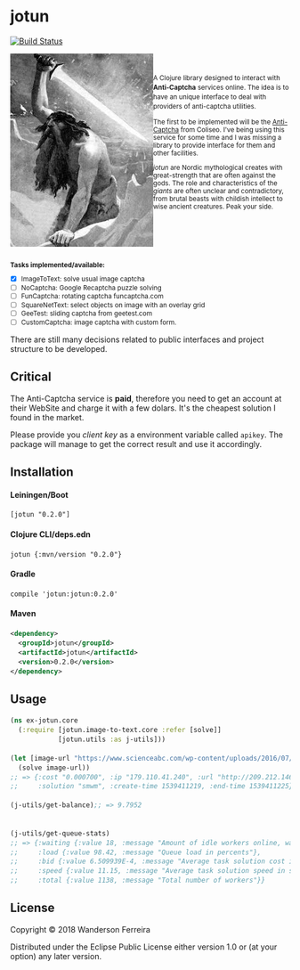 # jotun
[![Build Status](https://travis-ci.com/wandersoncferreira/jotun.svg?branch=master)](https://travis-ci.com/wandersoncferreira/jotun)

<img src="jotun.jpg"
title="giants" align="left" padding="15px"/>
<small>
 <br><br>
A Clojure library designed to interact with **Anti-Captcha** services
online. The idea is to have an unique interface to deal with providers
of anti-captcha utilities.


The first to be implemented will be the
[Anti-Captcha](https://anti-captcha.com/mainpage) from Coliseo. I've
being using this service for some time and I was missing a library to
provide interface for them and other facilities.

*jotun* are Nordic mythological creates with great-strength that are
often against the gods. The role and characteristics of the *giants*
are often unclear and contradictory, from brutal beasts with childish
intellect to wise ancient creatures. Peak your side.

<br clear=all /><br>

**Tasks implemented/available:**

 - [x] ImageToText: solve usual image captcha
 - [ ] NoCaptcha: Google Recaptcha puzzle solving
 - [ ] FunCaptcha: rotating captcha funcaptcha.com
 - [ ] SquareNetText: select objects on image with an overlay grid
 - [ ] GeeTest: sliding captcha from geetest.com
 - [ ] CustomCaptcha: image captcha with custom form.
</small>


There are still many decisions related to public interfaces and
project structure to be developed.

## Critical

The Anti-Captcha service is **paid**, therefore you need to get an
account at their WebSite and charge it with a few dolars. It's the
cheapest solution I found in the market.

Please provide you *client key* as a environment variable called `apikey`.
The package will manage to get the correct result and use it accordingly.


## Installation

#### Leiningen/Boot

``` shell
[jotun "0.2.0"]
```

#### Clojure CLI/deps.edn

``` shell
jotun {:mvn/version "0.2.0"}
```

#### Gradle

``` shell
compile 'jotun:jotun:0.2.0'
```

#### Maven

``` xml
<dependency>
  <groupId>jotun</groupId>
  <artifactId>jotun</artifactId>
  <version>0.2.0</version>
</dependency>
```


## Usage

``` clojure
(ns ex-jotun.core
  (:require [jotun.image-to-text.core :refer [solve]]
            [jotun.utils :as j-utils]))

(let [image-url "https://www.scienceabc.com/wp-content/uploads/2016/07/Captcha-ex.jpg"]
  (solve image-url))
;; => {:cost "0.000700", :ip "179.110.41.240", :url "http://209.212.146.169/570/153941121973340.jpg",
;;     :solution "smwm", :create-time 1539411219, :end-time 1539411225}

(j-utils/get-balance);; => 9.7952


(j-utils/get-queue-stats)
;; => {:waiting {:value 18, :message "Amount of idle workers online, waiting for a task"},
;;     :load {:value 98.42, :message "Queue load in percents"},
;;     :bid {:value 6.509939E-4, :message "Average task solution cost in USD"},
;;     :speed {:value 11.15, :message "Average task solution speed in seconds"},
;;     :total {:value 1138, :message "Total number of workers"}}

```

## License

Copyright © 2018 Wanderson Ferreira

Distributed under the Eclipse Public License either version 1.0 or (at
your option) any later version.
